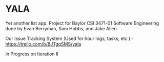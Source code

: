 # YALA

Yet another list app. Project for Baylor CSI 3471-01 Software Engineering done by Evan Berryman, Sam Hobbs, and Jake Allen. 

Our Issue Tracking System (Used for hour logs, tasks, etc.) - https://trello.com/b/8JTgqSMS/yala

In Progress on Iteration II
